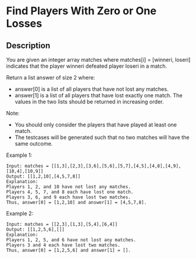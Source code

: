 # Find Players With Zero or One Losses
## Description

You are given an integer array matches where matches[i] = [winneri, loseri] indicates that the player winneri defeated player loseri in a match.

Return a list answer of size 2 where:

- answer[0] is a list of all players that have not lost any matches.
- answer[1] is a list of all players that have lost exactly one match.
The values in the two lists should be returned in increasing order.

Note:

- You should only consider the players that have played at least one match.
- The testcases will be generated such that no two matches will have the same outcome.

Example 1:

```
Input: matches = [[1,3],[2,3],[3,6],[5,6],[5,7],[4,5],[4,8],[4,9],[10,4],[10,9]]
Output: [[1,2,10],[4,5,7,8]]
Explanation:
Players 1, 2, and 10 have not lost any matches.
Players 4, 5, 7, and 8 each have lost one match.
Players 3, 6, and 9 each have lost two matches.
Thus, answer[0] = [1,2,10] and answer[1] = [4,5,7,8].
```

Example 2:

```
Input: matches = [[2,3],[1,3],[5,4],[6,4]]
Output: [[1,2,5,6],[]]
Explanation:
Players 1, 2, 5, and 6 have not lost any matches.
Players 3 and 4 each have lost two matches.
Thus, answer[0] = [1,2,5,6] and answer[1] = [].
```